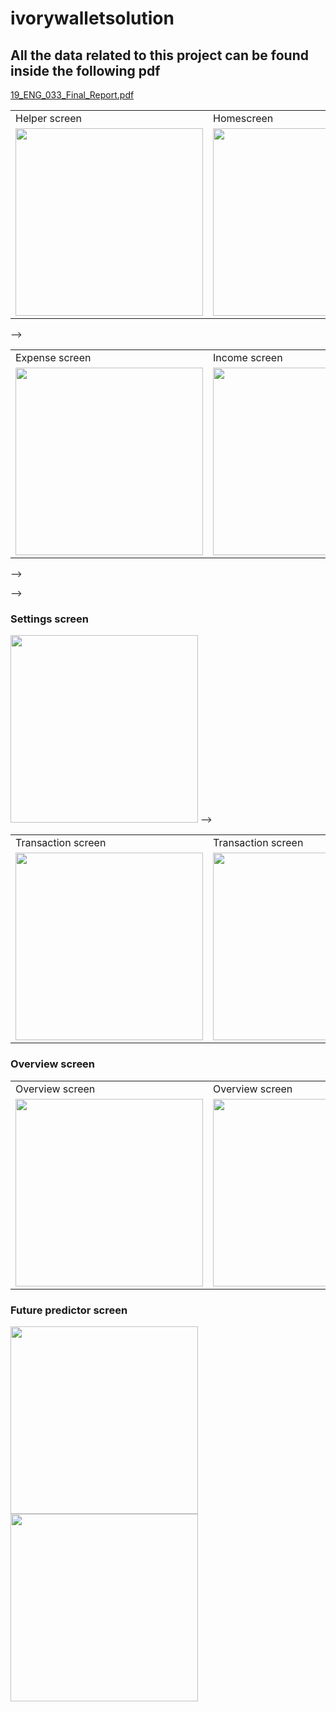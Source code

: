 # ivorywalletsolution

## All the data related to this project can be found inside the following pdf

[19_ENG_033_Final_Report.pdf](https://github.com/Nilupa-Illangarathna/Ivory-Wallet/files/10029657/19_ENG_033_Final_Report.pdf)


<table>
  <tr>
    <td> Helper screen</td>
     <td> Homescreen</td>
     <td> App drawer</td>
  </tr>
  <tr>
    <td><img src="https://user-images.githubusercontent.com/95247831/202404483-0999cac6-2d80-4e38-914a-b109d3400336.jpg" width=300></td>
    <td><img src="https://user-images.githubusercontent.com/95247831/202404530-e655fd9f-e8af-458d-933a-953f9951839b.jpg" width=300></td>
    <td><img src="https://user-images.githubusercontent.com/95247831/202404558-88f0cd2e-20bc-42d9-bcb4-b5ae3f9844a4.jpg" width=300></td>
  </tr>
 </table>

<!-- ### Helper screen
<img src="https://user-images.githubusercontent.com/95247831/202404483-0999cac6-2d80-4e38-914a-b109d3400336.jpg" width= 300>

### Homescreen
<img src="https://user-images.githubusercontent.com/95247831/202404530-e655fd9f-e8af-458d-933a-953f9951839b.jpg" width= 300>
<!-- ![Screenshot_20221117-143703](https://user-images.githubusercontent.com/95247831/202404530-e655fd9f-e8af-458d-933a-953f9951839b.jpg) -->

<!-- ### App drawer
#### consists a lot of functions heer such as contacting the developer, review, fedback etc.
<img src="https://user-images.githubusercontent.com/95247831/202404558-88f0cd2e-20bc-42d9-bcb4-b5ae3f9844a4.jpg" width= 300> -->
<!-- ![Screenshot_20221117-143705](https://user-images.githubusercontent.com/95247831/202404558-88f0cd2e-20bc-42d9-bcb4-b5ae3f9844a4.jpg) --> -->


<table>
  <tr>
    <td> Expense screen</td>
     <td> Income screen</td>
     <td> Budget setter screen</td>
  </tr>
  <tr>
    <td><img src="https://user-images.githubusercontent.com/95247831/202404619-90a20e87-9c9e-42f6-9749-dc21b60e30a2.jpg" width=300></td>
    <td><img src="https://user-images.githubusercontent.com/95247831/202404483-0999cac6-2d80-4e38-914a-b109d3400336.jpg" width=300></td>
    <td><img src="https://user-images.githubusercontent.com/95247831/202404908-3e44a6cb-c601-4050-b8fd-fcc9ede73171.jpg" width=300></td>
  </tr>
 </table>


<!-- ### Expense screen
<img src="https://user-images.githubusercontent.com/95247831/202404619-90a20e87-9c9e-42f6-9749-dc21b60e30a2.jpg" width= 300>
<!-- ![Screenshot_20221117-143817](https://user-images.githubusercontent.com/95247831/202404619-90a20e87-9c9e-42f6-9749-dc21b60e30a2.jpg) -->

<!-- ### Income screen
<img src="https://user-images.githubusercontent.com/95247831/202404483-0999cac6-2d80-4e38-914a-b109d3400336.jpg" width= 300>
![Screenshot_20221117-143814](https://user-images.githubusercontent.com/95247831/202404627-899c4520-f4e9-4af1-9f92-40207104ff64.jpg)

### Budget setter screen
<img src="https://user-images.githubusercontent.com/95247831/202404908-3e44a6cb-c601-4050-b8fd-fcc9ede73171.jpg" width= 300>
<!-- ![Screenshot_20221117-143810](https://user-images.githubusercontent.com/95247831/202404908-3e44a6cb-c601-4050-b8fd-fcc9ede73171.jpg) --> -->
 -->

<!-- ### Transaction screen
<img src="https://user-images.githubusercontent.com/95247831/202404651-fbdb6459-aafd-4511-872a-cdf23bfcd709.jpg" width= 300>
<img src="https://user-images.githubusercontent.com/95247831/202404676-99b178a4-d04d-4653-9451-e53172a789c1.jpg" width= 300>
<!-- ![Screenshot_20221117-143836](https://user-images.githubusercontent.com/95247831/202404651-fbdb6459-aafd-4511-872a-cdf23bfcd709.jpg)
![Screenshot_20221117-143840](https://user-images.githubusercontent.com/95247831/202404676-99b178a4-d04d-4653-9451-e53172a789c1.jpg) -->

### Settings screen
<img src="[https://user-images.githubusercontent.com/95247831/202404483-0999cac6-2d80-4e38-914a-b109d3400336.jpg](https://user-images.githubusercontent.com/95247831/202404883-08342dc9-d071-4fdd-9437-a6fe033e7e20.jpg)" width= 300>
<!-- ![Screenshot_20221117-143709](https://user-images.githubusercontent.com/95247831/202404883-08342dc9-d071-4fdd-9437-a6fe033e7e20.jpg) --> -->

<table>
  <tr>
    <td> Transaction screen</td>
     <td> Transaction screen</td>
     <td> Settings screen</td>
  </tr>
  <tr>
    <td><img src="https://user-images.githubusercontent.com/95247831/202404651-fbdb6459-aafd-4511-872a-cdf23bfcd709.jpg" width=300></td>
    <td><img src="https://user-images.githubusercontent.com/95247831/202404676-99b178a4-d04d-4653-9451-e53172a789c1.jpg" width=300></td>
    <td><img src="https://user-images.githubusercontent.com/95247831/202404483-0999cac6-2d80-4e38-914a-b109d3400336.jpg" width=300></td>
  </tr>
 </table>

### Overview screen

<table>
  <tr>
    <td> Overview screen</td>
     <td> Overview screen</td>
     <td> Overview screen</td>
  </tr>
  <tr>
    <td><img src="https://user-images.githubusercontent.com/95247831/202404711-1ef062f1-e6d5-4b37-b3b9-9a282a63b6b5.jpg" width=300></td>
    <td><img src="https://user-images.githubusercontent.com/95247831/202404739-5d1a15f6-01c1-402e-9735-7dea9b252028.jpg" width=300></td>
    <td><img src="https://user-images.githubusercontent.com/95247831/202404742-df59e3e7-cb5b-4581-af7b-27ed9a1b77e8.jpg" width=300></td>
  </tr>
 </table>


<!-- <img src="https://user-images.githubusercontent.com/95247831/202404711-1ef062f1-e6d5-4b37-b3b9-9a282a63b6b5.jpg" width= 300>
<img src="https://user-images.githubusercontent.com/95247831/202404739-5d1a15f6-01c1-402e-9735-7dea9b252028.jpg" width= 300>
<img src="https://user-images.githubusercontent.com/95247831/202404742-df59e3e7-cb5b-4581-af7b-27ed9a1b77e8.jpg" width= 300> -->
<!-- ![Screenshot_20221117-143753](https://user-images.githubusercontent.com/95247831/202404711-1ef062f1-e6d5-4b37-b3b9-9a282a63b6b5.jpg)
![Screenshot_20221117-143759](https://user-images.githubusercontent.com/95247831/202404739-5d1a15f6-01c1-402e-9735-7dea9b252028.jpg)
![Screenshot_20221117-143805](https://user-images.githubusercontent.com/95247831/202404742-df59e3e7-cb5b-4581-af7b-27ed9a1b77e8.jpg) -->


### Future predictor screen
<img src="https://user-images.githubusercontent.com/95247831/202404933-7759bf6e-0e3f-4266-ac3c-fe4b20861bdf.jpg" width= 300>
<img src="[https://user-images.githubusercontent.com/95247831/202404483-0999cac6-2d80-4e38-914a-b109d3400336.jpg](https://user-images.githubusercontent.com/95247831/202404956-45f2e2f0-713c-4c33-bd26-a63d96fe8815.jpg)" width= 300>
<!-- ![Screenshot_20221117-143824](https://user-images.githubusercontent.com/95247831/202404933-7759bf6e-0e3f-4266-ac3c-fe4b20861bdf.jpg)
![Screenshot_20221117-143831](https://user-images.githubusercontent.com/95247831/202404956-45f2e2f0-713c-4c33-bd26-a63d96fe8815.jpg) -->





